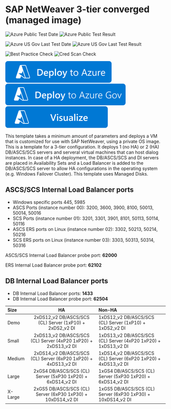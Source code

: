 # SAP NetWeaver 3-tier converged (managed image)

![Azure Public Test Date](https://azurequickstartsservice.blob.core.windows.net/badges/application-workloads/sap/sap-3-tier-user-image-converged-md/PublicLastTestDate.svg)
![Azure Public Test Result](https://azurequickstartsservice.blob.core.windows.net/badges/application-workloads/sap/sap-3-tier-user-image-converged-md/PublicDeployment.svg)

![Azure US Gov Last Test Date](https://azurequickstartsservice.blob.core.windows.net/badges/application-workloads/sap/sap-3-tier-user-image-converged-md/FairfaxLastTestDate.svg)
![Azure US Gov Last Test Result](https://azurequickstartsservice.blob.core.windows.net/badges/application-workloads/sap/sap-3-tier-user-image-converged-md/FairfaxDeployment.svg)

![Best Practice Check](https://azurequickstartsservice.blob.core.windows.net/badges/application-workloads/sap/sap-3-tier-user-image-converged-md/BestPracticeResult.svg)
![Cred Scan Check](https://azurequickstartsservice.blob.core.windows.net/badges/application-workloads/sap/sap-3-tier-user-image-converged-md/CredScanResult.svg)

[![Deploy To Azure](https://raw.githubusercontent.com/Azure/azure-quickstart-templates/master/1-CONTRIBUTION-GUIDE/images/deploytoazure.svg?sanitize=true)](https://portal.azure.com/#create/Microsoft.Template/uri/https%3A%2F%2Fraw.githubusercontent.com%2FAzure%2Fazure-quickstart-templates%2Fmaster%2Fapplication-workloads%2Fsap%2Fsap-3-tier-user-image-converged-md%2Fazuredeploy.json)
[![Deploy To Azure US Gov](https://raw.githubusercontent.com/Azure/azure-quickstart-templates/master/1-CONTRIBUTION-GUIDE/images/deploytoazuregov.svg?sanitize=true)](https://portal.azure.us/#create/Microsoft.Template/uri/https%3A%2F%2Fraw.githubusercontent.com%2FAzure%2Fazure-quickstart-templates%2Fmaster%2Fapplication-workloads%2Fsap%2Fsap-3-tier-user-image-converged-md%2Fazuredeploy.json)
[![Visualize](https://raw.githubusercontent.com/Azure/azure-quickstart-templates/master/1-CONTRIBUTION-GUIDE/images/visualizebutton.svg?sanitize=true)](http://armviz.io/#/?load=https%3A%2F%2Fraw.githubusercontent.com%2FAzure%2Fazure-quickstart-templates%2Fmaster%2Fapplication-workloads%2Fsap%2Fsap-3-tier-user-image-converged-md%2Fazuredeploy.json)

This template takes a minimum amount of parameters and deploys a VM that is customized for use with SAP NetWeaver, using a private OS image. This is a template for a 3-tier configuration. It deploys 1 (no HA) or 2 (HA) DB/ASCS/SCS servers and serveral virtual machines that can host dialog instances. In case of a HA deployment, the DB/ASCS/SCS and DI servers are placed in Availability Sets and a Load Balancer is added to the DB/ASCS/SCS server to allow HA configurations in the operating system (e.g. Windows Failover Cluster).
This template uses Managed Disks.

## ASCS/SCS Internal Load Balancer ports

* Windows specific ports 445, 5985
* ASCS Ports (instance number 00): 3200, 3600, 3900,  8100, 50013, 50014, 50016
* SCS Ports (instance number 01): 3201, 3301, 3901, 8101, 50113, 50114, 50116
* ASCS ERS ports on Linux (instance number 02): 3302, 50213, 50214, 50216
* SCS ERS ports on Linux (instance number 03): 3303, 50313, 50314, 50316

ASCS/SCS Internal Load Balancer probe port: **62000**

ERS Internal Load Balancer probe port: **62102**

## DB Internal Load Balancer ports

* DB Internal Load Balancer ports: **1433**
* DB Internal Load Balancer probe port: **62504**


| Size | HA | Non-HA |
| :------------- | :----------: | :------------- |
| Demo | 2xDS12_v2 DB/ASCS/SCS (CL) Server (1xP10) + 2xDS2_v2 DI | 1xDS12_v2 DB/ASCS/SCS (CL) Server (1xP10) + 1xDS2_v2 DI |
| Small | 2xDS13_v2 DB/ASCS/SCS (CL) Server (4xP20 1xP20) + 2xDS13_v2 DI | 1xDS13_v2 DB/ASCS/SCS (CL) Server (4xP20 1xP20) + 1xDS13_v2 DI |
| Medium | 2xDS14_v2 DB/ASCS/SCS (CL) Server (6xP20 1xP20) + 4xDS13_v2 DI | 1xDS14_v2 DB/ASCS/SCS (CL) Server (6xP20 1xP20) + 4xDS13_v2 DI |
| Large | 2xGS4 DB/ASCS/SCS (CL) Server (5xP30 1xP20) + 6xDS14_v2 DI | 1xGS4 DB/ASCS/SCS (CL) Server (5xP30 1xP20) + 6xDS14_v2 DI |
| X-Large | 2xGS5 DB/ASCS/SCS (CL) Server (6xP30 1xP30) + 10xDS14_v2 DI | 1xGS5 DB/ASCS/SCS (CL) Server (6xP30 1xP30) + 10xDS14_v2 DI |
